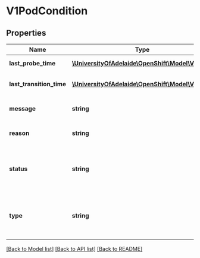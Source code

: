 # V1PodCondition

## Properties
Name | Type | Description | Notes
------------ | ------------- | ------------- | -------------
**last_probe_time** | [**\UniversityOfAdelaide\OpenShift\Model\V1Time**](V1Time.md) | Last time we probed the condition. | [optional] 
**last_transition_time** | [**\UniversityOfAdelaide\OpenShift\Model\V1Time**](V1Time.md) | Last time the condition transitioned from one status to another. | [optional] 
**message** | **string** | Human-readable message indicating details about last transition. | [optional] 
**reason** | **string** | Unique, one-word, CamelCase reason for the condition&#39;s last transition. | [optional] 
**status** | **string** | Status is the status of the condition. Can be True, False, Unknown. More info: http://kubernetes.io/docs/user-guide/pod-states#pod-conditions | 
**type** | **string** | Type is the type of the condition. Currently only Ready. More info: http://kubernetes.io/docs/user-guide/pod-states#pod-conditions | 

[[Back to Model list]](../README.md#documentation-for-models) [[Back to API list]](../README.md#documentation-for-api-endpoints) [[Back to README]](../README.md)



